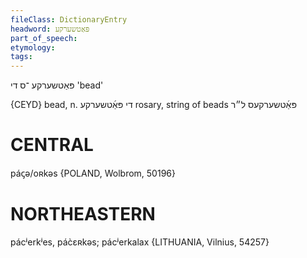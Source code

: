 ```yaml
---
fileClass: DictionaryEntry
headword: פּאַטשערקע
part_of_speech: 
etymology: 
tags: 
---
```

פּאַטשערקע
־ס
די
'bead'

{CEYD}
bead, n. די פּאַ֜טשערקע
rosary, string of beads פּאַ֜טשערקעס ל״ר

CENTRAL
========

páꞔə/oʀkəs {POLAND, Wolbrom, 50196}

NORTHEASTERN
==============

pácʲerkʲes, pác̀ɛʀkəs; pácʲerkalax {LITHUANIA, Vilnius, 54257}